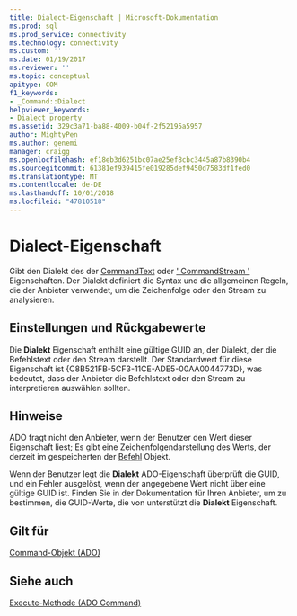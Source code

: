 ```yaml
---
title: Dialect-Eigenschaft | Microsoft-Dokumentation
ms.prod: sql
ms.prod_service: connectivity
ms.technology: connectivity
ms.custom: ''
ms.date: 01/19/2017
ms.reviewer: ''
ms.topic: conceptual
apitype: COM
f1_keywords:
- _Command::Dialect
helpviewer_keywords:
- Dialect property
ms.assetid: 329c3a71-ba88-4009-b04f-2f52195a5957
author: MightyPen
ms.author: genemi
manager: craigg
ms.openlocfilehash: ef18eb3d6251bc07ae25ef8cbc3445a87b8390b4
ms.sourcegitcommit: 61381ef939415fe019285def9450d7583df1fed0
ms.translationtype: MT
ms.contentlocale: de-DE
ms.lasthandoff: 10/01/2018
ms.locfileid: "47810518"
---
```

# <a name="dialect-property"></a>Dialect-Eigenschaft
Gibt den Dialekt des der [CommandText](../../../ado/reference/ado-api/commandtext-property-ado.md) oder [' CommandStream '](../../../ado/reference/ado-api/commandstream-property-ado.md) Eigenschaften. Der Dialekt definiert die Syntax und die allgemeinen Regeln, die der Anbieter verwendet, um die Zeichenfolge oder den Stream zu analysieren.  
  
## <a name="settings-and-return-values"></a>Einstellungen und Rückgabewerte  
 Die **Dialekt** Eigenschaft enthält eine gültige GUID an, der Dialekt, der die Befehlstext oder den Stream darstellt. Der Standardwert für diese Eigenschaft ist {C8B521FB-5CF3-11CE-ADE5-00AA0044773D}, was bedeutet, dass der Anbieter die Befehlstext oder den Stream zu interpretieren auswählen sollten.  
  
## <a name="remarks"></a>Hinweise  
 ADO fragt nicht den Anbieter, wenn der Benutzer den Wert dieser Eigenschaft liest; Es gibt eine Zeichenfolgendarstellung des Werts, der derzeit im gespeicherten der [Befehl](../../../ado/reference/ado-api/command-object-ado.md) Objekt.  
  
 Wenn der Benutzer legt die **Dialekt** ADO-Eigenschaft überprüft die GUID, und ein Fehler ausgelöst, wenn der angegebene Wert nicht über eine gültige GUID ist. Finden Sie in der Dokumentation für Ihren Anbieter, um zu bestimmen, die GUID-Werte, die von unterstützt die **Dialekt** Eigenschaft.  
  
## <a name="applies-to"></a>Gilt für  
 [Command-Objekt (ADO)](../../../ado/reference/ado-api/command-object-ado.md)  
  
## <a name="see-also"></a>Siehe auch  
 [Execute-Methode (ADO Command)](../../../ado/reference/ado-api/execute-method-ado-command.md)
